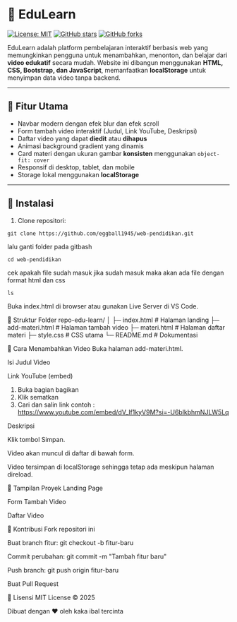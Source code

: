# 🌈 EduLearn

[![License: MIT](https://img.shields.io/badge/License-MIT-blue.svg)](LICENSE)
[![GitHub stars](https://img.shields.io/github/stars/eggball1945/web-pendidikan?style=social)](https://github.com/username/repo-edu-learn/stargazers)
[![GitHub forks](https://img.shields.io/github/forks/eggball1945/web-pendidikan?style=social)](https://github.com/username/repo-edu-learn/network/members)

EduLearn adalah platform pembelajaran interaktif berbasis web yang memungkinkan pengguna untuk menambahkan, menonton, dan belajar dari **video edukatif** secara mudah. Website ini dibangun menggunakan **HTML, CSS, Bootstrap, dan JavaScript**, memanfaatkan **localStorage** untuk menyimpan data video tanpa backend.

---

## 🔹 Fitur Utama

- Navbar modern dengan efek blur dan efek scroll
- Form tambah video interaktif (Judul, Link YouTube, Deskripsi)
- Daftar video yang dapat **diedit** atau **dihapus**
- Animasi background gradient yang dinamis
- Card materi dengan ukuran gambar **konsisten** menggunakan `object-fit: cover`
- Responsif di desktop, tablet, dan mobile
- Storage lokal menggunakan **localStorage**

---

## 🔹 Instalasi

1. Clone repositori:

```bas
git clone https://github.com/eggball1945/web-pendidikan.git
```
lalu ganti folder pada gitbash
```bas
cd web-pendidikan
```
cek apakah file sudah masuk jika sudah masuk maka akan ada file dengan format html dan css
```bas
ls
```
Buka index.html di browser atau gunakan Live Server di VS Code.

🔹 Struktur Folder
repo-edu-learn/
│
├─ index.html           # Halaman landing
├─ add-materi.html      # Halaman tambah video
├─ materi.html          # Halaman daftar materi
├─ style.css            # CSS utama
└─ README.md            # Dokumentasi

🔹 Cara Menambahkan Video
Buka halaman add-materi.html.

Isi Judul Video

Link YouTube (embed)
1. Buka bagian bagikan
2. Klik sematkan
3. Cari dan salin link contoh : https://www.youtube.com/embed/dV_lf1kyV9M?si=-U6blkbhmNJLW5Lq

Deskripsi

Klik tombol Simpan.

Video akan muncul di daftar di bawah form.

Video tersimpan di localStorage sehingga tetap ada meskipun halaman direload.

🔹 Tampilan Proyek
Landing Page

Form Tambah Video

Daftar Video

🔹 Kontribusi
Fork repositori ini

Buat branch fitur: git checkout -b fitur-baru

Commit perubahan: git commit -m "Tambah fitur baru"

Push branch: git push origin fitur-baru

Buat Pull Request

🔹 Lisensi
MIT License © 2025

Dibuat dengan ❤️ oleh kaka ibal tercinta
